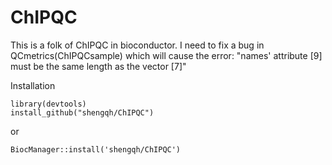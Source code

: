 # ChIPQC

This is a folk of ChIPQC in bioconductor. I need to fix a bug in QCmetrics(ChIPQCsample) which will cause the error: "names' attribute [9] must be the same length as the vector [7]"

Installation
```
library(devtools)
install_github("shengqh/ChIPQC")
```
or
```
BiocManager::install('shengqh/ChIPQC')
```
